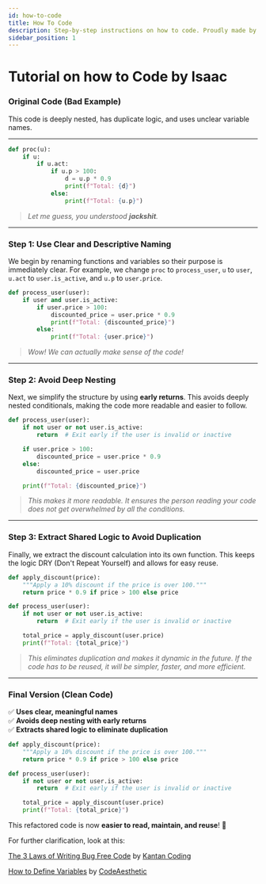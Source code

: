 ```yaml
---
id: how-to-code
title: How To Code
description: Step-by-step instructions on how to code. Proudly made by Isaac
sidebar_position: 1
---
```

# Tutorial on how to Code by Isaac

### **Original Code (Bad Example)**

This code is deeply nested, has duplicate logic, and uses unclear variable names.

---

```python
def proc(u):
    if u:
        if u.act:
            if u.p > 100:
                d = u.p * 0.9
                print(f"Total: {d}")
            else:
                print(f"Total: {u.p}")
```
> *Let me guess, you understood **jackshit**.*

---

### **Step 1: Use Clear and Descriptive Naming**

We begin by renaming functions and variables so their purpose is immediately clear. For example, we change `proc` to `process_user`, `u` to `user`, `u.act` to `user.is_active`, and `u.p` to `user.price`.

```python
def process_user(user):
    if user and user.is_active:
        if user.price > 100:
            discounted_price = user.price * 0.9
            print(f"Total: {discounted_price}")
        else:
            print(f"Total: {user.price}")
```
> *Wow! We can actually make sense of the code!*

---

### **Step 2: Avoid Deep Nesting**

Next, we simplify the structure by using **early returns**. This avoids deeply nested conditionals, making the code more readable and easier to follow.

```python
def process_user(user):
    if not user or not user.is_active:
        return  # Exit early if the user is invalid or inactive

    if user.price > 100:
        discounted_price = user.price * 0.9
    else:
        discounted_price = user.price

    print(f"Total: {discounted_price}")
```
> *This makes it more readable. It ensures the person reading your code does not get overwhelmed by all the conditions.*

---

### **Step 3: Extract Shared Logic to Avoid Duplication**

Finally, we extract the discount calculation into its own function. This keeps the logic DRY (Don't Repeat Yourself) and allows for easy reuse.

```python
def apply_discount(price):
    """Apply a 10% discount if the price is over 100."""
    return price * 0.9 if price > 100 else price

def process_user(user):
    if not user or not user.is_active:
        return  # Exit early if the user is invalid or inactive

    total_price = apply_discount(user.price)
    print(f"Total: {total_price}")
```
> *This eliminates duplication and makes it dynamic in the future. If the code has to be reused, it will be simpler, faster, and more efficient.*

---

### **Final Version (Clean Code)**

✅ **Uses clear, meaningful names**  
✅ **Avoids deep nesting with early returns**  
✅ **Extracts shared logic to eliminate duplication**  
```python
def apply_discount(price):
    """Apply a 10% discount if the price is over 100."""
    return price * 0.9 if price > 100 else price

def process_user(user):
    if not user or not user.is_active:
        return  # Exit early if the user is invalid or inactive

    total_price = apply_discount(user.price)
    print(f"Total: {total_price}")
```
This refactored code is now **easier to read, maintain, and reuse**! 🚀

For further clarification, look at this:


[The 3 Laws of Writing Bug Free Code](https://www.youtube.com/watch?v=YMPlQCYp7xg) by [Kantan Coding](https://www.youtube.com/@kantancoding)

[How to Define Variables](https://www.youtube.com/watch?v=-J3wNP6u5YU) by [CodeAesthetic](https://www.youtube.com/@CodeAesthetic)
